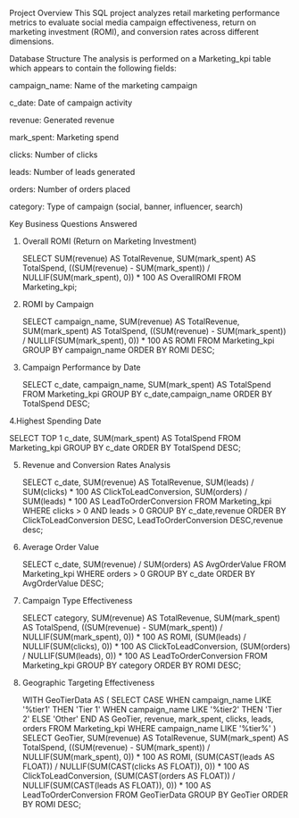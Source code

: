 Project Overview
This SQL project analyzes retail marketing performance metrics to evaluate social media campaign effectiveness, return on marketing investment (ROMI), and conversion rates across different dimensions.

Database Structure
The analysis is performed on a Marketing_kpi table which appears to contain the following fields:

campaign_name: Name of the marketing campaign

c_date: Date of campaign activity

revenue: Generated revenue

mark_spent: Marketing spend

clicks: Number of clicks

leads: Number of leads generated

orders: Number of orders placed

category: Type of campaign (social, banner, influencer, search)


Key Business Questions Answered

1. Overall ROMI (Return on Marketing Investment)

   SELECT 
    SUM(revenue) AS TotalRevenue,
    SUM(mark_spent) AS TotalSpend,
    ((SUM(revenue) - SUM(mark_spent)) / NULLIF(SUM(mark_spent), 0)) * 100 AS OverallROMI
FROM Marketing_kpi;

2. ROMI by Campaign

   SELECT 
    campaign_name,
    SUM(revenue) AS TotalRevenue,
    SUM(mark_spent) AS TotalSpend,
    ((SUM(revenue) - SUM(mark_spent)) / NULLIF(SUM(mark_spent), 0)) * 100 AS ROMI
FROM Marketing_kpi
GROUP BY campaign_name
ORDER BY ROMI DESC;

3. Campaign Performance by Date

   SELECT 
    c_date,
    campaign_name,
    SUM(mark_spent) AS TotalSpend
FROM Marketing_kpi
GROUP BY c_date,campaign_name
ORDER BY TotalSpend DESC;

4.Highest Spending Date

 SELECT TOP 1
    c_date,
    SUM(mark_spent) AS TotalSpend
FROM Marketing_kpi
GROUP BY c_date
ORDER BY TotalSpend DESC;

5. Revenue and Conversion Rates Analysis

   SELECT 
    c_date,
    SUM(revenue) AS TotalRevenue,
    SUM(leads) / SUM(clicks) * 100 AS ClickToLeadConversion,
    SUM(orders) / SUM(leads) * 100 AS LeadToOrderConversion
FROM Marketing_kpi
WHERE clicks > 0 AND leads > 0
GROUP BY c_date,revenue
ORDER BY ClickToLeadConversion DESC, LeadToOrderConversion DESC,revenue desc;

6. Average Order Value

   SELECT 
    c_date,
    SUM(revenue) / SUM(orders) AS AvgOrderValue
FROM Marketing_kpi
WHERE orders > 0
GROUP BY c_date
ORDER BY AvgOrderValue DESC;

7. Campaign Type Effectiveness

   SELECT 
    category,
    SUM(revenue) AS TotalRevenue,
    SUM(mark_spent) AS TotalSpend,
    ((SUM(revenue) - SUM(mark_spent)) / NULLIF(SUM(mark_spent), 0)) * 100 AS ROMI,
    (SUM(leads) / NULLIF(SUM(clicks), 0)) * 100 AS ClickToLeadConversion,
    (SUM(orders) / NULLIF(SUM(leads), 0)) * 100 AS LeadToOrderConversion
FROM Marketing_kpi
GROUP BY category
ORDER BY ROMI DESC;

8. Geographic Targeting Effectiveness

   WITH GeoTierData AS (
    SELECT 
        CASE 
            WHEN campaign_name LIKE '%tier1' THEN 'Tier 1'
            WHEN campaign_name LIKE '%tier2' THEN 'Tier 2'
            ELSE 'Other'
        END AS GeoTier,
        revenue,
        mark_spent,
        clicks,
        leads,
        orders
    FROM Marketing_kpi
    WHERE campaign_name LIKE '%tier%'
)
SELECT 
    GeoTier,
    SUM(revenue) AS TotalRevenue,
    SUM(mark_spent) AS TotalSpend,
    ((SUM(revenue) - SUM(mark_spent)) / NULLIF(SUM(mark_spent), 0)) * 100 AS ROMI,
    (SUM(CAST(leads AS FLOAT)) / NULLIF(SUM(CAST(clicks AS FLOAT)), 0)) * 100 AS ClickToLeadConversion,
    (SUM(CAST(orders AS FLOAT)) / NULLIF(SUM(CAST(leads AS FLOAT)), 0)) * 100 AS LeadToOrderConversion
FROM GeoTierData
GROUP BY GeoTier
ORDER BY ROMI DESC;

